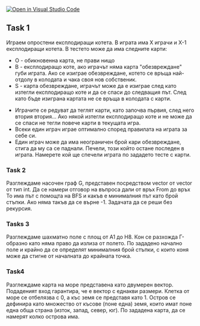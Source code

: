[![Open in Visual Studio Code](https://classroom.github.com/assets/open-in-vscode-c66648af7eb3fe8bc4f294546bfd86ef473780cde1dea487d3c4ff354943c9ae.svg)](https://classroom.github.com/online_ide?assignment_repo_id=8979981&assignment_repo_type=AssignmentRepo)
## Task 1
Играем опростени експлодиращи котета.
В играта има X играчи и X-1 експлодиращи котета. В тестето може да има следните карти:
 * O - обикновенна карта, не прави нищо
 * B - експлодиращо коте, ако играчът няма карта "обезвреждане" губи играта. Ако се изиграе обезвреждане, котето се връща най-отдолу в колодата и чака своя нов собственик.
 * S - карта обезвреждане, играчът може да е изиграе след като изтегли експлодиращо коте и да се спаси до следващия път. След като бъде изиграна картата не се връща в колодата с карти.
 - Играчите се редуват да теглят карти, като започва първия, след него втория втория... Ако някой изтегли експлодиращо коте и не може да се спаси не тегли повече карти в текущата игра.
 - Всеки един играч играе оптимално според правилата на играта за себе си.
 - Един играч може да има неограничен брой кари обезвреждане, стига да му са се паднали.
Печели, този който остане последен в играта. Намерете кой ще спечели играта по зададето тесте с карти.

### Task 2
Разглеждаме насочен граф G, представен посредством vector от vector от тип int. 
Да се намери отговор на въпроса дали от връх From до връх To има път с помощта на BFS и какъв е минималния път като брой стъпки. Ако няма такъв да се върне -1.
Задачата да се реши без рекурсия. 

### Tasks 3
Разглеждаме шахматно поле с площ от A1 до H8. Кон се разхожда Г-образно като няма право да излиза от полето. 
По зададено начално поле и крайно да се определят минималния брой стъпки, с които коня може да стигне от началната до крайната точка.

### Task4
Разглеждаме карта на море представена като двумерен вектор. Подаденият вход гарантира, че е вектор с еднакви размери.
Клетка от море се отбелязва с 0, а къс земя се представя като 1.
Остров се дефинира като множество от късове (поне една) земя, които имат поне една обща страна (изток, запад, север, юг).
По зададена карта, да се намерят колко острова има.
